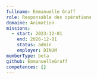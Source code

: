 ```yaml
---
fullname: Emmanuelle Graff
role: Responsable des opérations
domaine: Animation
missions:
  - start: 2023-12-01
    end: 2026-12-01
    status: admin
    employer: DINUM
memberType: beta
github: EmmanuelleGraff
competences: []
---
```

